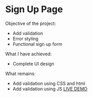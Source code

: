 # Sign Up Page

Objective of the project:

- Add validation
- Error styling
- Functional sign up form

What I have achieved:

- Complete UI design

What remains:

- Add validation using CSS and html
- Add validation using JS
  [LIVE DEMO](https://isaaxh.github.io/sign_up_page)
